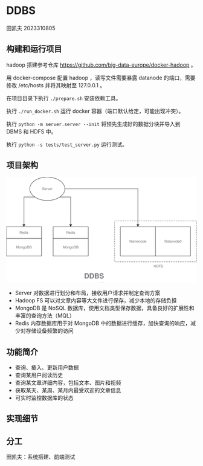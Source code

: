 # DDBS

田凯夫 2023310805

## 构建和运行项目

hadoop 搭建参考仓库 https://github.com/big-data-europe/docker-hadoop 。

用 docker-compose 配置 hadoop ，读写文件需要暴露 datanode 的端口，需要修改 /etc/hosts 并将其映射至 127.0.0.1 。

在项目目录下执行 `./prepare.sh` 安装依赖工具。

执行 `./run_docker.sh` 运行 docker 容器（端口默认给定，可能出现冲突）。

执行 `python -m server.server --init` 将预先生成好的数据分块并导入到 DBMS 和 HDFS 中。

执行 `python -s tests/test_server.py` 运行测试。

## 项目架构

![](overview.svg)

- Server 对数据进行划分和布局，接收用户请求并制定查询方案
- Hadoop FS 可以对文章内容等大文件进行保存，减少本地的存储负担
- MongoDB 是 NoSQL 数据库，使用文档类型保存数据，具备良好的扩展性和丰富的查询方法（MQL）
- Redis 内存数据库用于对 MongoDB 中的数据进行缓存，加快查询的响应，减少对存储设备频繁的访问

## 功能简介

- 查询、插入、更新用户数据
- 查询某用户阅读历史
- 查询某文章详细内容，包括文本、图片和视频
- 获取某天、某周、某月内最受欢迎的文章信息
- 可实时监控数据库的状态

## 实现细节



## 分工

田凯夫：系统搭建、前端测试

